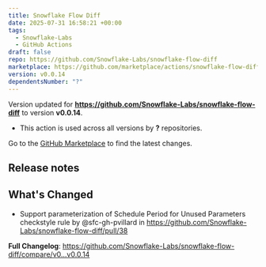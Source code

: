 ```yaml
---
title: Snowflake Flow Diff
date: 2025-07-31 16:58:21 +00:00
tags:
  - Snowflake-Labs
  - GitHub Actions
draft: false
repo: https://github.com/Snowflake-Labs/snowflake-flow-diff
marketplace: https://github.com/marketplace/actions/snowflake-flow-diff
version: v0.0.14
dependentsNumber: "?"
---
```



Version updated for **https://github.com/Snowflake-Labs/snowflake-flow-diff** to version **v0.0.14**.
- This action is used across all versions by **?** repositories.

Go to the [GitHub Marketplace](https://github.com/marketplace/actions/snowflake-flow-diff) to find the latest changes.

## Release notes

## What's Changed
* Support parameterization of Schedule Period for Unused Parameters checkstyle rule by @sfc-gh-pvillard in https://github.com/Snowflake-Labs/snowflake-flow-diff/pull/38


**Full Changelog**: https://github.com/Snowflake-Labs/snowflake-flow-diff/compare/v0...v0.0.14
